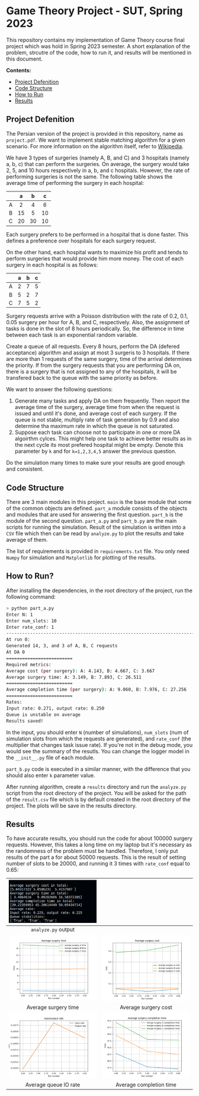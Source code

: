 # Game Theory Project - SUT, Spring 2023
This repository contains my implementation of Game Theory course final project which was hold in Spring 2023 semester. A short explanation of the problem, strcutre of the code, how to run it, and results will be mentioned in this document.

**Contents:**
+ [Project Defenition](#project-defenition)
+ [Code Structure](#code-structure)
+ [How to Run](#how-to-run)
+ [Results](#results)

## Project Defenition
The Persian version of the project is provided in this repository, name as `project.pdf`. We want to implement stable matching algorithm for a given scenario. For more information on the algorithm itself, refer to [Wikipedia](https://en.wikipedia.org/wiki/Stable_marriage_problem). 

We have 3 types of surgeries (namely A, B, and C) and 3 hospitals (namely a, b, c) that can perform the surgeries. On average, the surgery would take 2, 5, and 10 hours respectively in a, b, and c hospitals. However, the rate of performing surgeries is not the same. The following table shows the average time of performing the surgery in each hospital:

| | a | b | c |
|:---:|:---:|:---:|:---:|
| A | 2 | 4 | 6 |
| B | 15 | 5 | 10 |
| C | 20  | 30 | 10 |

Each surgery prefers to be performed in a hospital that is done faster. This defines a preference over hospitals for each surgery request.

On the other hand, each hospital wants to maximize his profit and tends to perform surgeries that would provide him more money. The cost of each surgery in each hospital is as follows:

| | a | b | c |
|:---:|:---:|:---:|:---:|
| A | 2 | 7 | 5 |
| B | 5 | 2 | 7 |
| C | 7 | 5 | 2 |

Surgery requests arrive with a Poisson distribution with the rate of 0.2, 0.1, 0.05 surgery per hour for A, B, and C, respectively. Also, the assignment of tasks is done in the slot of 8 hours periodically. So, the difference in time between each task is an exponential random variable.

Create a queue of all requests. Every 8 hours, perform the DA (defered acceptance) algorithm and assign at most 3 surgeris to 3 hospitals. If there are more than 1 requests of the same surgery, time of the arrival determines the priority. If from the surgery requests that you are performing DA on, there is a surgery that is not assigned to any of the hospitals, it will be transfered back to the queue with the same priority as before.

We want to answer the following questions:

1. Generate many tasks and apply DA on them frequently. Then report the average time of the surgery, average time from when the request is issued and until it's done, and average cost of each surgery. If the queue is not stable, multiply rate of task generation by 0.9 and also determine tha maximum rate in which the queue is not saturated.
2. Suppose each task can choose not to participate in one or more DA algoirthm cylces. This might help one task to achieve better results as in the next cycle its most prefered hospital might be empty. Denote this parameter by `k` and for `k=1,2,3,4,5` answer the previous question.

Do the simulation many times to make sure your results are good enough and consistent.
## Code Structure
There are 3 main modules in this project. `main` is the base module that some of the common objects are defined. `part_a` module consists of the objects and modules that are used for answering the first question. `part_b` is the module of the second question. `part_a.py` and `part_b.py` are the main scripts for running the simulation. Result of the simulation is written into a `CSV` file which then can be read by `analyze.py` to plot the results and take average of them. 

The list of requirements is provided in `requirements.txt` file. You only need `Numpy` for simulation and `Matplotlib` for plotting of the results. 
## How to Run?
After installing the dependencies, in the root directory of the project, run the following command:
```bash
> python part_a.py
Enter N: 1
Enter num_slots: 10
Enter rate_conf: 1 
----------------------------------------------------------------------------------------------------
At run 0:
Generated 14, 3, and 3 of A, B, C requests
At DA 0
=========================
Required metrics:
Average cost (per surgery): A: 4.143, B: 4.667, C: 3.667
Average surgery time: A: 3.149, B: 7.893, C: 26.511
=========================
Average completion time (per surgery): A: 9.060, B: 7.976, C: 27.256
=========================
Rates:
Input rate: 0.271, output rate: 0.250
Queue is unstable on average
Results saved!
```
In the input, you should enter `N` (number of simulations), `num_slots` (num of simulation slots from which the requests are generated), and `rate_conf` (the multiplier that changes task issue rate). If you're not in the debug mode, you would see the summary of the resutls. You can change the logger model in the `__init__.py` file of each module.

`part_b.py` code is executed in a similar manner, with the difference that you should also enter `k` parameter value.

After running algorithm, create a `results` directory and run the `analyze.py` script from the root directory of the project. You will be asked for the path of the `result.csv` file which is by default created in the root directory of the project. The plots will be save in the results directory.

## Results
To have accurate results, you should run the code for about 100000 surgery requests. However, this takes a long time on my laptop but it's necessary as the randomness of the problem must be handled. Therefore, I only put results of the part a for about 50000 requests. This is the result of setting number of slots to be 20000, and running it 3 times with `rate_conf` equal to $0.65$:

| ![analyze.py output](./assets/1.png) | |
|:----:|:-----:|
|`analyze.py` output | |
| ![avg_surgery_time output](./assets/part_a_avg_surgery_time.png) | ![avg_surgery_cost figure](./assets/part_a_avg_surgery_cost.png)
|Average surgery time | Average surgery cost |
| ![part_a_IO figure](./assets/part_a_IO_rate.png) | ![avg_comple_time figure](./assets/part_a_avg_compl_time.png)
| Average queue IO rate | Average completion time |
